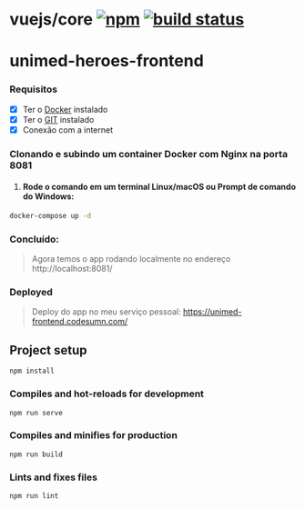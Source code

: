 # vuejs/core [![npm](https://img.shields.io/npm/v/vue.svg)](https://www.npmjs.com/package/vue) [![build status](https://github.com/vuejs/core/actions/workflows/ci.yml/badge.svg?branch=main)](https://github.com/vuejs/core/actions/workflows/ci.yml)


# unimed-heroes-frontend

### Requisitos

- [x] Ter o [Docker](https://www.docker.com/) instalado
- [x] Ter o [GIT](https://git-scm.com/downloads) instalado
- [x] Conexão com a internet

### Clonando e subindo um container Docker com Nginx na porta 8081

1) #### Rode o comando em um terminal Linux/macOS ou Prompt de comando do Windows:

```sh
docker-compose up -d  
```

### Concluído:
> Agora temos o app rodando localmente no endereço http://localhost:8081/

### Deployed
> Deploy do app no meu serviço pessoal: https://unimed-frontend.codesumn.com/

## Project setup
```
npm install
```

### Compiles and hot-reloads for development
```
npm run serve
```

### Compiles and minifies for production
```
npm run build
```

### Lints and fixes files
```
npm run lint
```
